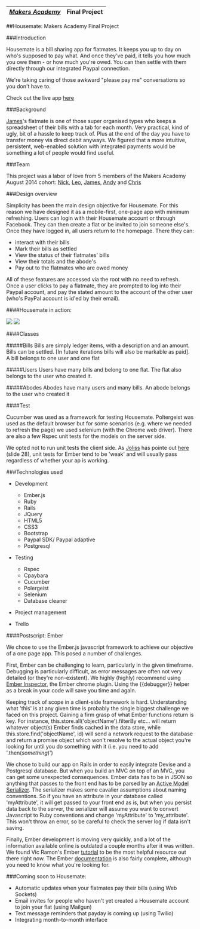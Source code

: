 | [*Makers Academy*](http://www.makersacademy.com) | Final Project |
| ------------------------------------------------ | ------ |


##Housemate: Makers Academy Final Project

###Introduction

Housemate is a bill sharing app for flatmates. It keeps you up to day on who's supposed to pay what. And once they've paid, it tells you how much you owe them - or how much you're owed. You can then settle with them directly through our integrated Paypal connection. 

We're taking caring of those awkward "please pay me" conversations so you don't have to.

Check out the live app [here](http://myhousemate.herokuapp.com/)

###Background

[James](https://github.com/Jrmcneil)'s flatmate is one of those super organised types who keeps a spreadsheet of their bills with a tab for each month. Very practical, kind of ugly, bit of a hassle to keep track of. Plus at the end of the day you have to transfer money via direct debit anyways. We figured that a more intuitive, persistent, web-enabled solution with integrated payments would be something a lot of people would find useful.

###Team

This project was a labor of love from 5 members of the Makers Academy August 2014 cohort: [Nick](https://github.com/Nickrhys), [Leo](https://github.com/leopoldkwok), [James](https://github.com/Jrmcneil), [Andy](https://github.com/Andy010) and [Chris](https://github.com/flickoid)

###Design overview

Simplicity has been the main design objective for Housemate. For this reason we have designed it as a mobile-first, one-page app with minimum refreshing. Users can login with their Housemate account or through Facebook. They can then create a flat or be invited to join someone else's. Once they have logged in, all users return to the homepage. There they can:
+ interact with their bills
+ Mark their bills as settled
+ View the status of their flatmates' bills
+ View their totals and the abode's
+ Pay out to the flatmates who are owed money

All of these features are accessed via the root with no need to refresh. Once a user clicks to pay a flatmate, they are prompted to log into their Paypal account, and pay the stated amount to the account of the other user (who's PayPal account is id'ed by their email).

####Housemate in action:

![](https://github.com/Jrmcneil/housemate/blob/master/public/screenshots/Screenshot%202014-11-04%2017.45.51.png) ![](https://github.com/Jrmcneil/housemate/blob/master/public/screenshots/Screenshot%202014-11-04%2017.45.40.png) 

####Classes

#####Bills
Bills are simply ledger items, with a description and an amount. Bills can be settled. [In future iterations bills will also be markable as paid]. A bill belongs to one user and one flat

#####Users
Users have many bills and belong to one flat. The flat also belongs to the user who created it.

#####Abodes
Abodes have many users and many bills. An abode belongs to the user who created it

####Test

Cucumber was used as a framework for testing Housemate. Poltergeist was used as the default browser but for some scenarios (e.g. where we needed to refresh the page) we used selenium (with the Chrome web driver). There are also a few Rspec unit tests for the models on the server side. 

We opted not to run unit tests the client side. As [Joliss](https://github.com/joliss) has pointe out [here](http://www.slideshare.net/jo_liss/testing-ember-apps) (slide 28), unit tests for Ember tend to be 'weak' and will usually pass regardless of whether your ap is working. 

###Technologies used

* Development
  * Ember.js
  * Ruby
  * Rails
  * JQuery
  * HTML5
  * CSS3
  * Bootstrap
  * Paypal SDK/ Paypal adaptive
  * Postgresql
  
* Testing
  * Rspec
  * Cpaybara
  * Cucumber
  * Polergeist
  * Selenium
  * Database cleaner

* Project management
 * Trello 


####Postscript: Ember

We chose to use the Ember.js javascript framework to achieve our objective of a one page app. This posed a number of challenges. 

First, Ember can be challenging to learn, particularly in the given timeframe. Debugging is particularly difficult, as error messages are often not very detailed (or they're non-existent). We highly (highly) recommend using [Ember Inspector](https://chrome.google.com/webstore/detail/ember-inspector/bmdblncegkenkacieihfhpjfppoconhi?hl=en), the Ember chrome plugin. Using the {{debugger}} helper as a break in your code will save you time and again. 

Keeping track of scope in a client-side framework is hard. Understanding what 'this' is at any given time is probably the single biggest challenge we faced on this project. Gaining a firm grasp of what Ember functions return is key. For instance,  this.store.all('objectName').filterBy etc... will return whatever object(s) Ember finds cached in the data store, while this.store.find('objectName', id) will send a network request to the database and return a promise object which won't resolve to the actual object you're looking for until you do something with it (i.e. you need to add '.then(*something*)')

We chose to build our app on Rails in order to easily integrate Devise and a Postgresql database. But when you build an MVC on top of an MVC, you can get some unexpected consequences. Ember data has to be in JSON so anything that passes to the front end has to be parsed by an [Active Model Serializer](http://api.rubyonrails.org/classes/ActiveModel/Serializers/JSON.html). The serializer makes some cavalier assumptions about naming conventions. So if you have an attribute in your database called 'myAttribute', it will get passed to your front end as is, but when you persist data back to the server, the serializer will assume you want to convert Javascript to Ruby conventions and change 'myAttribute' to 'my_attribute'. This won't throw an error, so be careful to check the server log if data isn't saving. 

Finally, Ember development is moving very quickly, and a lot of the information available online is outdated a couple months after it was written. We found Vic Ramon's Ember [tutorial](http://ember.vicramon.com/) to be the most helpful resource out there right now. The Ember [documentation](http://emberjs.com/guides/) is also fairly complete, although you need to know what you're looking for.



###Coming soon to Housemate:
* Automatic updates when your flatmates pay their bills (using Web Sockets)
* Email invites for people who haven't yet created a Housemate account to join your flat (using Mailgun)
* Text message reminders that payday is coming up (using Twilio)
* Integrating month-to-month interface



